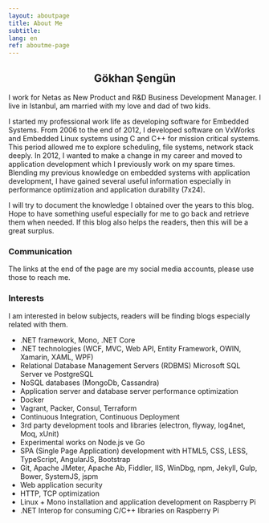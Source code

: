 ```yaml
---
layout: aboutpage
title: About Me
subtitle:
lang: en
ref: aboutme-page 
---
```


<center><h2>Gökhan Şengün</h2></center>

I work for Netas as New Product and R&D Business Development Manager. I live in Istanbul, am married with my love and dad of two kids. 

I started my professional work life as developing software for Embedded Systems. From 2006 to the end of 2012, I developed software on VxWorks and Embedded Linux systems using C and C++ for mission critical systems. This period allowed me to explore scheduling, file systems, network stack deeply. In 2012, I wanted to make a change in my career and moved to application development which I previously work on my spare times. Blending my previous knowledge on embedded systems with application development, I have gained several useful information especially in performance optimization and application durability (7x24).

I will try to document the knowledge I obtained over the years to this blog. Hope to have something useful especially for me to go back and retrieve them when needed. If this blog also helps the readers, then this will be a great surplus. 

### Communication

The links at the end of the page are my social media accounts, please use those to reach me.

### Interests

I am interested in below subjects, readers will be finding blogs especially related with them.

- .NET framework, Mono, .NET Core
- .NET technologies (WCF, MVC, Web API, Entity Framework, OWIN, Xamarin, XAML, WPF)
- Relational Database Management Servers (RDBMS) Microsoft SQL Server ve PostgreSQL 
- NoSQL databases (MongoDb, Cassandra)
- Application server and database server performance optimization
- Docker
- Vagrant, Packer, Consul, Terraform
- Continuous Integration, Continuous Deployment
- 3rd party development tools and libraries (electron, flyway, log4net, Moq, xUnit)
- Experimental works on Node.js ve Go 
- SPA (Single Page Application) development with HTML5, CSS, LESS, TypeScript, AngularJS, Bootstrap 
- Git, Apache JMeter, Apache Ab, Fiddler, IIS, WinDbg, npm, Jekyll, Gulp, Bower, SystemJS, jspm 
- Web application security
- HTTP, TCP optimization
- Linux + Mono installation and application development on Raspberry Pi
- .NET Interop for consuming C/C++ libraries on Raspberry Pi 

